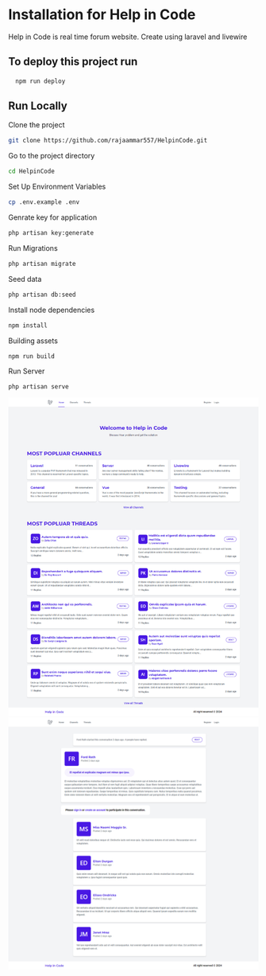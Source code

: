 
# Installation for Help in Code

Help in Code is real time forum website.
Create using laravel and livewire

## To deploy this project run

```bash
  npm run deploy
```


## Run Locally

Clone the project

```bash
git clone https://github.com/rajaammar557/HelpinCode.git
```

Go to the project directory

```bash
cd HelpinCode
```
Set Up Environment Variables

```bash
cp .env.example .env
```
Genrate key for application
```bash
php artisan key:generate
```
Run Migrations
```bash
php artisan migrate
```

Seed data
```bash
php artisan db:seed
```

Install node dependencies
```bash
npm install
```

Building assets

```bash
npm run build
```

Run Server
```bash
php artisan serve
```

![Chat Application Image](forum-home.png)
![Chat Application Image](forum-reply.png)
